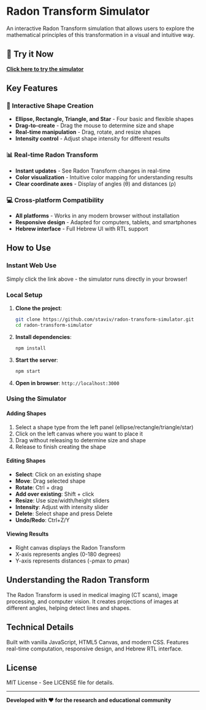 # Radon Transform Simulator

An interactive Radon Transform simulation that allows users to explore the mathematical principles of this transformation in a visual and intuitive way.

## 🌟 Try it Now
**[Click here to try the simulator](https://staviv.github.io/radon-transform-simulator/)**

## Key Features

### 🎨 Interactive Shape Creation
- **Ellipse, Rectangle, Triangle, and Star** - Four basic and flexible shapes
- **Drag-to-create** - Drag the mouse to determine size and shape
- **Real-time manipulation** - Drag, rotate, and resize shapes
- **Intensity control** - Adjust shape intensity for different results

### 📊 Real-time Radon Transform
- **Instant updates** - See Radon Transform changes in real-time
- **Color visualization** - Intuitive color mapping for understanding results
- **Clear coordinate axes** - Display of angles (θ) and distances (ρ)

### 💻 Cross-platform Compatibility
- **All platforms** - Works in any modern browser without installation
- **Responsive design** - Adapted for computers, tablets, and smartphones
- **Hebrew interface** - Full Hebrew UI with RTL support

## How to Use

### Instant Web Use
Simply click the link above - the simulator runs directly in your browser!

### Local Setup
1. **Clone the project**:
   ```bash
   git clone https://github.com/staviv/radon-transform-simulator.git
   cd radon-transform-simulator
   ```

2. **Install dependencies**:
   ```bash
   npm install
   ```

3. **Start the server**:
   ```bash
   npm start
   ```

4. **Open in browser**: `http://localhost:3000`

### Using the Simulator

#### Adding Shapes
1. Select a shape type from the left panel (ellipse/rectangle/triangle/star)
2. Click on the left canvas where you want to place it
3. Drag without releasing to determine size and shape
4. Release to finish creating the shape

#### Editing Shapes
- **Select**: Click on an existing shape
- **Move**: Drag selected shape
- **Rotate**: Ctrl + drag
- **Add over existing**: Shift + click
- **Resize**: Use size/width/height sliders
- **Intensity**: Adjust with intensity slider
- **Delete**: Select shape and press Delete
- **Undo/Redo**: Ctrl+Z/Y

#### Viewing Results
- Right canvas displays the Radon Transform
- X-axis represents angles (0-180 degrees)  
- Y-axis represents distances (-ρmax to ρmax)

## Understanding the Radon Transform

The Radon Transform is used in medical imaging (CT scans), image processing, and computer vision. It creates projections of images at different angles, helping detect lines and shapes.

## Technical Details

Built with vanilla JavaScript, HTML5 Canvas, and modern CSS. Features real-time computation, responsive design, and Hebrew RTL interface.

## License

MIT License - See LICENSE file for details.

---

**Developed with ❤️ for the research and educational community**
